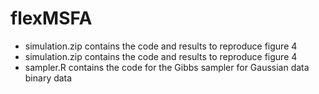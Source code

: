 # flexMSFA

- simulation.zip contains the code and results to reproduce figure 4
- simulation.zip contains the code and results to reproduce figure 4
- sampler.R contains the code for the Gibbs sampler for Gaussian data binary data
